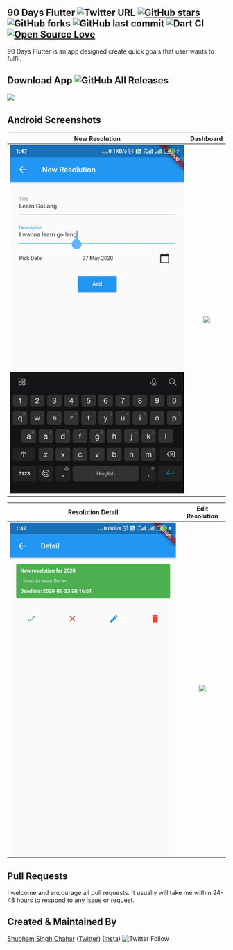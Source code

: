 ## 90 Days Flutter ![Twitter URL](https://img.shields.io/twitter/url?style=social&url=https%3A%2F%2Ftwitter.com%2Fthefallenmerc) [![GitHub stars](https://img.shields.io/github/stars/thefallenmerc/90days-flutter?style=social)](https://github.com/login?return_to=%2Fthefallenmerc%90days-flutter) ![GitHub forks](https://img.shields.io/github/forks/thefallenmerc/90days-flutter?style=social) ![GitHub last commit](https://img.shields.io/github/last-commit/thefallenmerc/90days-flutter) ![Dart CI](https://github.com/thefallenmerc/90days-flutterp/workflows/Dart%20CI/badge.svg) [![Open Source Love](https://badges.frapsoft.com/os/v2/open-source.svg?v=103)](https://github.com/thefallenmerc/90days-flutter) 

90 Days Flutter is an app designed create quick goals that user wants to fulfil.

## Download App ![GitHub All Releases](https://img.shields.io/github/downloads/thefallenmerc/90days-flutter/total?color=green)
<a href="https://github.com/thefallenmerc/90days-flutter/releases/download/v1.0.0/app-release.apk"><img src="https://playerzon.com/asset/download.png" width="200"></img></a>

## Android Screenshots

  New Resolution              |   Dashboard 
:-------------------------:|:-------------------------:
![](https://github.com/thefallenmerc/90days-flutter/blob/master/screenshots/screenshot_4.jpeg?raw=true)|![](https://github.com/TheAlphamerc/flutter_wallet_app/blob/master/screenshots/screenshot_3.jpeg?raw=true)

 Resolution Detail              |  Edit Resolution 
:-------------------------:|:-------------------------:
![](https://github.com/thefallenmerc/90days-flutter/blob/master/screenshots/screenshot_2.jpeg?raw=true)|![](https://github.com/TheAlphamerc/flutter_wallet_app/blob/master/screenshots/screenshot_1.jpeg?raw=true)

## Pull Requests

I welcome and encourage all pull requests. It usually will take me within 24-48 hours to respond to any issue or request.

## Created & Maintained By

[Shubham Singh Chahar](https://github.com/thefallenmerc) ([Twitter](https://www.twitter.com/thefallenmerc))
([Insta](https://www.instagram.com/alphamerc))  ![Twitter Follow](https://img.shields.io/twitter/follow/thefallenmerc?style=social)
